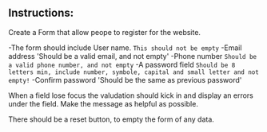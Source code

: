 ## Instructions:

Create a Form that allow peope to register for the website.

-The form should include User name.
`This should not be empty`
-Email address
'Should be a valid email, and not empty'
-Phone number
`Should be a valid phone number, and not empty`
-A password field
`Should be 8 letters min, include number, symbole, capital and small letter and not empty!`
-Confirm password
'Should be the same as previous password'

When a field lose focus the valudation should kick in and display an errors under the field. Make the message as helpful as possible.

There should be a reset button, to empty the form of any data.
